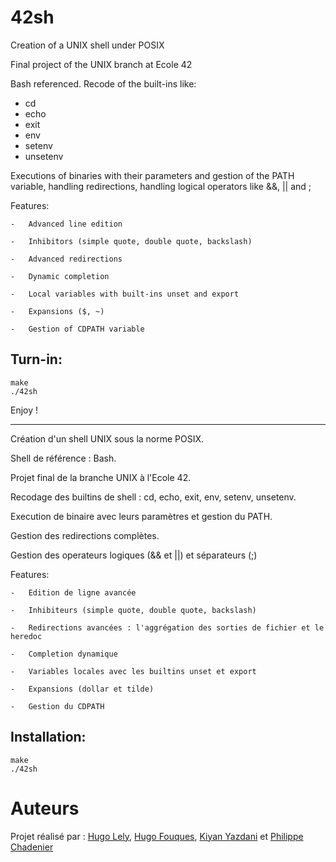 # 42sh

Creation of a UNIX shell under POSIX

Final project of the UNIX branch at Ecole 42

Bash referenced. Recode of the built-ins like:

- cd
- echo
- exit
- env
- setenv
- unsetenv

Executions of binaries with their parameters and gestion of the PATH variable, handling redirections, handling logical operators like &&, || and ;

Features:

	-	Advanced line edition

	-	Inhibitors (simple quote, double quote, backslash)

	-	Advanced redirections

	-	Dynamic completion

	-	Local variables with built-ins unset and export

	-	Expansions ($, ~)

	-	Gestion of CDPATH variable
	
## Turn-in: 
```
make
./42sh
```
Enjoy !

----------------------------------------------------------------------------------

Création d'un shell UNIX sous la norme POSIX.

Shell de référence : Bash.

Projet final de la branche UNIX à l'Ecole 42.

Recodage des builtins de shell : cd, echo, exit, env, setenv, unsetenv.

Execution de binaire avec leurs paramètres et gestion du PATH.

Gestion des redirections complètes.

Gestion des operateurs logiques (&& et ||) et séparateurs (;)

Features:

	-	Edition de ligne avancée
	
	-	Inhibiteurs (simple quote, double quote, backslash)
	
	-	Redirections avancées : l'aggrégation des sorties de fichier et le heredoc
	
	-	Completion dynamique
	
	-	Variables locales avec les builtins unset et export
	
	-	Expansions (dollar et tilde)
	
	-	Gestion du CDPATH
	
	
## Installation:
```
make
./42sh
```

# Auteurs
Projet réalisé par : [Hugo Lely](https://github.com/hlely), [Hugo Fouques](https://github.com/fookh), [Kiyan Yazdani](https://github.com/kyazdani42) et [Philippe Chadenier](https://github.com/Medno)
